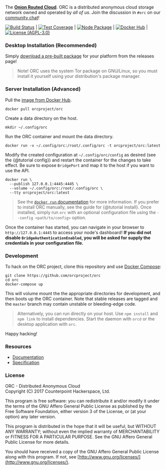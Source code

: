 The [**Onion Routed Cloud**](https://orc.network). ORC is a distributed 
anonymous cloud storage network owned and operated by _all of us_. Join 
the discussion in `#orc` on our [community chat](https://matrix.counterpointhackers.org/_matrix/client/#/room/#orc:matrix.counterpointhackers.org)!

[![Build Status](https://img.shields.io/travis/orcproject/orc.svg?style=flat-square)](https://travis-ci.org/orcproject/orc) | 
[![Test Coverage](https://img.shields.io/coveralls/orcproject/orc.svg?style=flat-square)](https://coveralls.io/r/orcproject/orc) | 
[![Node Package](https://img.shields.io/npm/v/@orcproject/orc.svg?style=flat-square)](https://www.npmjs.com/package/@orcproject/orc) | 
[![Docker Hub](https://img.shields.io/docker/pulls/orcproject/orc.svg?style=flat-square)](https://hub.docker.com/r/orcproject/orc) | 
[![License (AGPL-3.0)](https://img.shields.io/badge/license-AGPL3.0-blue.svg?style=flat-square)](https://raw.githubusercontent.com/orcproject/orc/master/LICENSE)

### Desktop Installation (Recommended)

Simply [download a pre-built package](https://github.com/orcproject/orc/releases/latest) 
for your platform from the releases page!

> Note! ORC uses the system Tor package on GNU/Linux, so you must install it 
> yourself using your distribution's package manager.

### Server Installation (Advanced)

Pull the [image from Docker Hub](https://hub.docker.com/r/orcproject/orc/).

```
docker pull orcproject/orc
```

Create a data directory on the host.

```
mkdir ~/.config/orc
```

Run the ORC container and mount the data directory.

```
docker run -v ~/.config/orc:/root/.config/orc -t orcproject/orc:latest
```

Modify the created configuration at `~/.config/orc/config` as desired (see 
the {@tutorial config}) and restart the container for the changes to take 
effect. Be sure to expose `BridgePort` and map it to the host if you want to 
use the API.

```
docker run \
  --publish 127.0.0.1:4445:4445 \
  --volume ~/.config/orc:/root/.config/orc \
  --tty orcproject/orc:latest
```

> See the [`docker run` documentation](https://docs.docker.com/engine/reference/commandline/run/) 
> for more information. If you prefer to install ORC manually, see the guide for 
> {@tutorial install}. Once installed, simply run `orc` with an optional 
> configuration file using the `--config <path/to/config>` option.

Once the container has started, you can navigate in your browser to 
`http://127.0.0.1:4445` to access your node's dashboard! **If you did not 
disable `BridgeAuthenticationEnabled`, you will be asked for supply the 
credentials in your configuration file.**

### Development 

To hack on the ORC project, clone this repository and use 
[Docker Compose](https://docs.docker.com/compose/):

```
git clone https://github.com/orcproject/orc
cd orc
docker-compose up
```

This will volume mount the the appropriate directories for development, and 
then boots up the ORC container. Note that stable releases are tagged and 
the `master` branch may contain unstable or bleeding-edge code.

> Alternatively, you can run directly on your host. Use `npm install` and 
> `npm link` to install dependencies. Start the daemon with `orcd` or the 
> desktop application with `orc`.

Happy hacking!

### Resources

* [Documentation](https://orcproject.github.io/orc/)
* [Specification](https://raw.githubusercontent.com/orcproject/protocol/master/protocol.pdf)

### License

ORC - Distributed Anonymous Cloud  
Copyright (C) 2017  Counterpoint Hackerspace, Ltd.  

This program is free software: you can redistribute it and/or modify
it under the terms of the GNU Affero General Public License as published
by the Free Software Foundation, either version 3 of the License, or
(at your option) any later version.

This program is distributed in the hope that it will be useful,
but WITHOUT ANY WARRANTY; without even the implied warranty of
MERCHANTABILITY or FITNESS FOR A PARTICULAR PURPOSE.  See the
GNU Affero General Public License for more details.

You should have received a copy of the GNU Affero General Public License
along with this program.  If not, see
[http://www.gnu.org/licenses/](http://www.gnu.org/licenses/).

